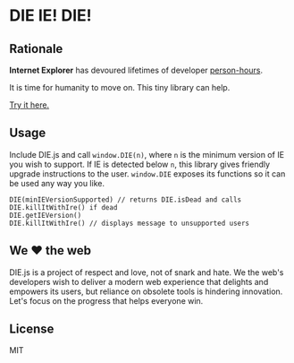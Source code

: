 # DIE IE! DIE!

## Rationale
**Internet Explorer** has devoured lifetimes of developer [person-hours](https://en.wikipedia.org/wiki/Man-hour).

It is time for humanity to move on. This tiny library can help.

[Try it here.](https://ryanatkn.github.com/DIE)

## Usage
Include DIE.js and call `window.DIE(n)`, where `n` is the minimum version of IE you wish to support.
If IE is detected below `n`, this library gives friendly upgrade instructions to the user.
`window.DIE` exposes its functions so it can be used any way you like.

    DIE(minIEVersionSupported) // returns DIE.isDead and calls DIE.killItWithIre() if dead
    DIE.getIEVersion()
    DIE.killItWithIre() // displays message to unsupported users

## We :heart: the web
DIE.js is a project of respect and love, not of snark and hate.
We the web's developers wish to deliver a modern web experience that delights 
and empowers its users, but reliance on obsolete tools is hindering innovation.
Let's focus on the progress that helps everyone win.

## License
MIT